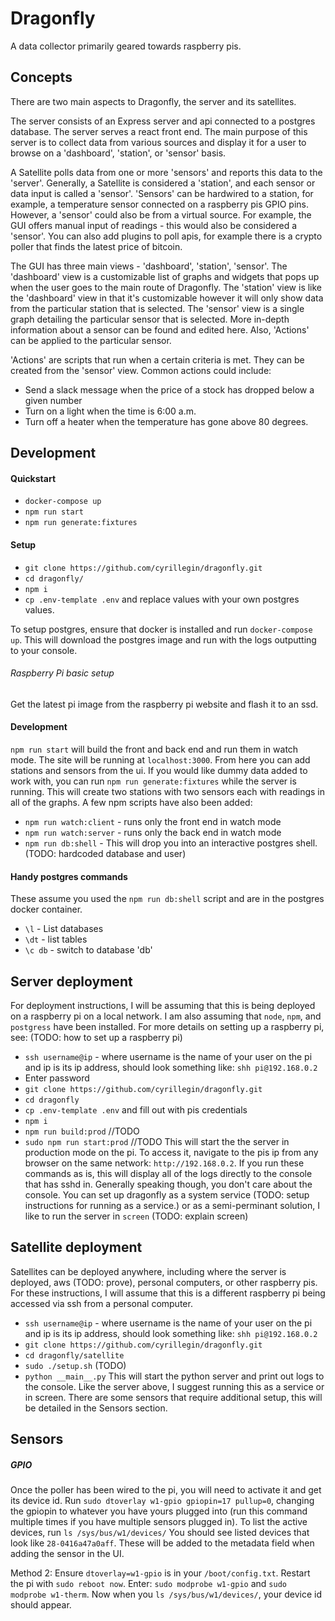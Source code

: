 # Dragonfly

A data collector primarily geared towards raspberry pis.

## Concepts

There are two main aspects to Dragonfly, the server and its satellites.

The server consists of an Express server and api connected to a postgres database. The server serves a react front end. The main purpose of this server is to collect data from various sources and display it for a user to browse on a 'dashboard', 'station', or 'sensor' basis.

A Satellite polls data from one or more 'sensors' and reports this data to the 'server'. Generally, a Satellite is considered a 'station', and each sensor or data input is called a 'sensor'. 'Sensors' can be hardwired to a station, for example, a temperature sensor connected on a raspberry pis GPIO pins. However, a 'sensor' could also be from a virtual source. For example, the GUI offers manual input of readings - this would also be considered a 'sensor'. You can also add plugins to poll apis, for example there is a crypto poller that finds the latest price of bitcoin.

The GUI has three main views - 'dashboard', 'station', 'sensor'.
The 'dashboard' view is a customizable list of graphs and widgets that pops up when the user goes to the main route of Dragonfly.
The 'station' view is like the 'dashboard' view in that it's customizable however it will only show data from the particular station that is selected.
The 'sensor' view is a single graph detailing the particular sensor that is selected. More in-depth information about a sensor can be found and edited here. Also, 'Actions' can be applied to the particular sensor.

'Actions' are scripts that run when a certain criteria is met. They can be created from the 'sensor' view. Common actions could include:

- Send a slack message when the price of a stock has dropped below a given number
- Turn on a light when the time is 6:00 a.m.
- Turn off a heater when the temperature has gone above 80 degrees.

## Development

#### Quickstart

- `docker-compose up`
- `npm run start`
- `npm run generate:fixtures`

#### Setup

- `git clone https://github.com/cyrillegin/dragonfly.git`
- `cd dragonfly/`
- `npm i`
- `cp .env-template .env` and replace values with your own postgres values.

To setup postgres, ensure that docker is installed and run `docker-compose up`. This will download the postgres image and run with the logs outputting to your console.

###### Raspberry Pi basic setup

Get the latest pi image from the raspberry pi website and flash it to an ssd.

#### Development

`npm run start` will build the front and back end and run them in watch mode. The site will be running at `localhost:3000`. From here you can add stations and sensors from the ui. If you would like dummy data added to work with, you can run `npm run generate:fixtures` while the server is running. This will create two stations with two sensors each with readings in all of the graphs. A few npm scripts have also been added:

- `npm run watch:client` - runs only the front end in watch mode
- `npm run watch:server` - runs only the back end in watch mode
- `npm run db:shell` - This will drop you into an interactive postgres shell. (TODO: hardcoded database and user)

#### Handy postgres commands

These assume you used the `npm run db:shell` script and are in the postgres docker container.

- `\l` - List databases
- `\dt` - list tables
- `\c db` - switch to database 'db'

## Server deployment

For deployment instructions, I will be assuming that this is being deployed on a raspberry pi on a local network. I am also assuming that `node`, `npm`, and `postgress` have been installed. For more details on setting up a raspberry pi, see: (TODO: how to set up a raspberry pi)

- `ssh username@ip` - where username is the name of your user on the pi and ip is its ip address, should look something like: `shh pi@192.168.0.2`
- Enter password
- `git clone https://github.com/cyrillegin/dragonfly.git`
- `cd dragonfly`
- `cp .env-template .env` and fill out with pis credentials
- `npm i`
- `npm run build:prod` //TODO
- `sudo npm run start:prod` //TODO
  This will start the the server in production mode on the pi. To access it, navigate to the pis ip from any browser on the same network: `http://192.168.0.2`. If you run these commands as is, this will display all of the logs directly to the console that has sshd in. Generally speaking though, you don't care about the console. You can set up dragonfly as a system service (TODO: setup instructions for running as a service.) or as a semi-perminant solution, I like to run the server in `screen` (TODO: explain screen)

## Satellite deployment

Satellites can be deployed anywhere, including where the server is deployed, aws (TODO: prove), personal computers, or other raspberry pis. For these instructions, I will assume that this is a different raspberry pi being accessed via ssh from a personal computer.

- `ssh username@ip` - where username is the name of your user on the pi and ip is its ip address, should look something like: `shh pi@192.168.0.2`
- `git clone https://github.com/cyrillegin/dragonfly.git`
- `cd dragonfly/satellite`
- `sudo ./setup.sh` (TODO)
- `python __main__.py`
  This will start the python server and print out logs to the console. Like the server above, I suggest running this as a service or in screen.
  There are some sensors that require additional setup, this will be detailed in the Sensors section.

## Sensors

##### GPIO

Once the poller has been wired to the pi, you will need to activate it and get its device id. Run `sudo dtoverlay w1-gpio gpiopin=17 pullup=0`, changing the gpiopin to whatever you have yours plugged into (run this command multiple times if you have multiple sensors plugged in).
To list the active devices, run `ls /sys/bus/w1/devices/`
You should see listed devices that look like `28-0416a47a0aff`. These will be added to the metadata field when adding the sensor in the UI.

Method 2:
Ensure `dtoverlay=w1-gpio` is in your `/boot/config.txt`. Restart the pi with `sudo reboot now`.
Enter: `sudo modprobe w1-gpio` and `sudo modprobe w1-therm`. Now when you `ls /sys/bus/w1/devices/`, your device id should appear.
